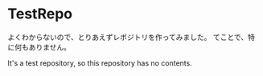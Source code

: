 # TestRepo
よくわからないので、とりあえずレポジトリを作ってみました。
てことで、特に何もありません。

It's a test repository, so this repository has no contents.
